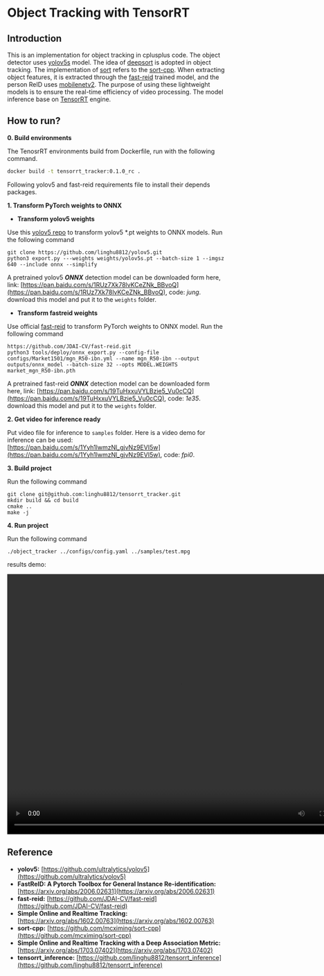 #  **Object Tracking with TensorRT**

## **Introduction**

This is an implementation for object tracking in cplusplus code. The object detector uses [yolov5s](https://github.com/ultralytics/yolov5/blob/master/models/yolov5s.yaml) model. The idea of [deepsort](https://arxiv.org/abs/1703.07402) is adopted in object tracking. The implementation of [sort](https://arxiv.org/abs/1602.00763) refers to the [sort-cpp](https://github.com/mcximing/sort-cpp). When extracting object features, it is extracted through the [fast-reid](https://github.com/JDAI-CV/fast-reid) trained model, and the person ReID uses [mobilenetv2](https://github.com/JDAI-CV/fast-reid/blob/master/fastreid/modeling/backbones/mobilenet.py). The purpose of using these lightweight models is to ensure the real-time efficiency of video processing. The model inference base on [TensorRT](https://developer.nvidia.com/zh-cn/tensorrt) engine. 

## **How to run?**

**0. Build environments**

The TenosrRT environments build from Dockerfile, run with the following command.

```bash
docker build -t tensorrt_tracker:0.1.0_rc .
```

Following yolov5 and fast-reid requirements file to install their depends packages. 

**1. Transform PyTorch weights to ONNX**

- **Transform yolov5 weights**

Use this [yolov5 repo](https://github.com/linghu8812/yolov5) to transform yolov5 *.pt weights to ONNX models. Run the following command
```
git clone https://github.com/linghu8812/yolov5.git
python3 export.py ---weights weights/yolov5s.pt --batch-size 1 --imgsz 640 --include onnx --simplify
```
A pretrained yolov5 ***ONNX***  detection model can be downloaded form here, link: [https://pan.baidu.com/s/1RUz7Xk78lvKCeZNk_BBvoQ](https://pan.baidu.com/s/1RUz7Xk78lvKCeZNk_BBvoQ), code: *jung*. download this model and put it to the `weights` folder.

- **Transform fastreid weights**

Use official [fast-reid](https://github.com/JDAI-CV/fast-reid) to transform PyTorch weights to ONNX model. Run the following command
```
https://github.com/JDAI-CV/fast-reid.git
python3 tools/deploy/onnx_export.py --config-file configs/Market1501/mgn_R50-ibn.yml --name mgn_R50-ibn --output outputs/onnx_model --batch-size 32 --opts MODEL.WEIGHTS market_mgn_R50-ibn.pth
```
A pretrained fast-reid ***ONNX***  detection model can be downloaded form here, link: [https://pan.baidu.com/s/19TuHxxuVYLBzie5_Vu0cCQ](https://pan.baidu.com/s/19TuHxxuVYLBzie5_Vu0cCQ), code: *1e35*. download this model and put it to the `weights` folder.

**2. Get video for inference ready**

Put video file for inference to `samples` folder. Here is a video demo for inference can be used: [https://pan.baidu.com/s/1Yyh1lwmzNl_gjvNz9EVI5w](https://pan.baidu.com/s/1Yyh1lwmzNl_gjvNz9EVI5w), code: *fpi0*.

**3. Build project**

Run the following command
```
git clone git@github.com:linghu8812/tensorrt_tracker.git
mkdir build && cd build
cmake ..
make -j
```

**4. Run project**

Run the following command
```
./object_tracker ../configs/config.yaml ../samples/test.mpg
```

results demo:

<video src="https://www.bilibili.com/video/BV1qg411K74p?t=88.3" controls="controls" width="800" height="600">您的浏览器不支持播放该视频！</video>

## **Reference**

- **yolov5:** [https://github.com/ultralytics/yolov5](https://github.com/ultralytics/yolov5)
- **FastReID: A Pytorch Toolbox for General Instance Re-identification:** [https://arxiv.org/abs/2006.02631](https://arxiv.org/abs/2006.02631)
- **fast-reid:** [https://github.com/JDAI-CV/fast-reid](https://github.com/JDAI-CV/fast-reid)
- **Simple Online and Realtime Tracking:** [https://arxiv.org/abs/1602.00763](https://arxiv.org/abs/1602.00763)
- **sort-cpp:** [https://github.com/mcximing/sort-cpp](https://github.com/mcximing/sort-cpp)
- **Simple Online and Realtime Tracking with a Deep Association Metric:** [https://arxiv.org/abs/1703.07402](https://arxiv.org/abs/1703.07402)
- **tensorrt_inference:** [https://github.com/linghu8812/tensorrt_inference](https://github.com/linghu8812/tensorrt_inference)
